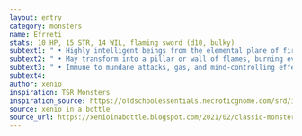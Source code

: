 ```yaml
---
layout: entry 
category: monsters
name: Efrreti
stats: 10 HP, 15 STR, 14 WIL, flaming sword (d10, bulky)
subtext1: " • Highly intelligent beings from the elemental plane of fire. Manifest as huge men with terrifying faces and an aura of heat and smoke."
subtext2: " • May transform into a pillar or wall of flames, burning everything it touches."
subtext3: " • Immune to mundane attacks, gas, and mind-controlling effects."
subtext4: 
author: xenio
inspiration: TSR Monsters
inspiration_source: https://oldschoolessentials.necroticgnome.com/srd/index.php/Monster_Descriptions
source: xenio in a bottle
source_url: https://xenioinabottle.blogspot.com/2021/02/classic-monsters-for-cairnito-part-1.html
---
```

